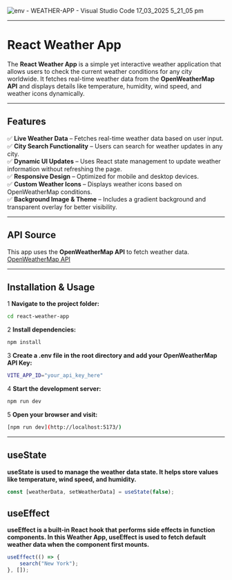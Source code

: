 ![env - WEATHER-APP - Visual Studio Code 17_03_2025 5_21_05 pm](https://github.com/user-attachments/assets/bbb37782-9e05-435c-b6f3-bd9e214ec9c4)


---

# React Weather App  

The **React Weather App** is a simple yet interactive weather application that allows users to check the current weather conditions for any city worldwide. It fetches real-time weather data from the **OpenWeatherMap API** and displays details like temperature, humidity, wind speed, and weather icons dynamically.

---

## Features  

✅ **Live Weather Data** – Fetches real-time weather data based on user input.  
✅ **City Search Functionality** – Users can search for weather updates in any city.  
✅ **Dynamic UI Updates** – Uses React state management to update weather information without refreshing the page.  
✅ **Responsive Design** – Optimized for mobile and desktop devices.  
✅ **Custom Weather Icons** – Displays weather icons based on OpenWeatherMap conditions.  
✅ **Background Image & Theme** – Includes a gradient background and transparent overlay for better visibility.  

---

## API Source  

This app uses the **OpenWeatherMap API** to fetch weather data.  
[OpenWeatherMap API](https://api.openweathermap.org/data/2.5/weather?q={city}&units=metric&appid={API_KEY})

---

## Installation & Usage  

1 **Navigate to the project folder:**  
```bash
cd react-weather-app
```
2 **Install dependencies:**
```bash
npm install
```
3 **Create a .env file in the root directory and add your OpenWeatherMap API Key:**
```bash
VITE_APP_ID="your_api_key_here"
```
4 **Start the development server:**
```bash
npm run dev
```
5 **Open your browser and visit:**
```bash
[npm run dev](http://localhost:5173/)
```

---

## useState
**useState is used to manage the weather data state. It helps store values like temperature, wind speed, and humidity.**
```js
const [weatherData, setWeatherData] = useState(false);
```

## useEffect
**useEffect is a built-in React hook that performs side effects in function components. In this Weather App, useEffect is used to fetch default weather data when the component first mounts.**
```js
useEffect(() => {
    search("New York");
}, []);
```
